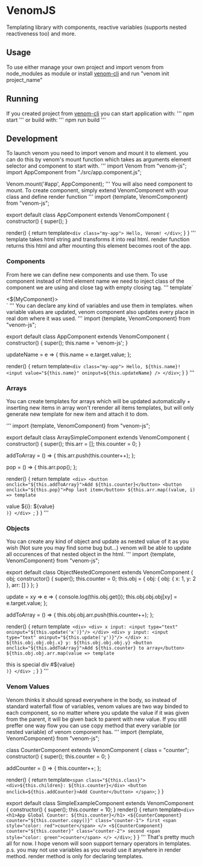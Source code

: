 # VenomJS
Templating library with components, reactive variables (supports nested reactiveness too) and more.

## Usage
To use either manage your own project and import venom from node_modules as module or install [venom-cli](https://www.npmjs.com/package/venom-cli) and run "venom init project_name"

## Running
If you created project from [venom-cli](https://www.npmjs.com/package/venom-cli) you can start application with:
'''
npm start
'''
or build with:
'''
npm run build
'''

## Development
To launch venom you need to import venom and mount it to element. you can do this by venom's mount function which takes as arguments element selector and component to start with.
'''
import Venom  from "venom-js";
import AppComponent from "./src/app.component.js";

Venom.mount('#app', AppComponent);
'''
You will also need component to mount.
To create component, simply extend VenomComponent with your class and define render function
'''
import {template, VenomComponent} from "venom-js";

export default class AppComponent extends VenomComponent {
  constructor() {
    super();
  }

  render() {
    return template`
      <div class="my-app">
        Hello, Venom!
      </div>
    `;
  }
}
'''
template takes html string and transforms it into real html. render function returns this html and after mounting this element becomes root of the app.

### Components
From here we can define new components and use them. To use component instead of html element name we need to inject class of the component we are using and close tag with empty closing tag.
'''
template`
  <div>
    <${MyComponent}></>
  </div>
`
'''
You can declare any kind of variables and use them in templates. when variable values are updated, venom component also updates every place in real dom where it was used.
'''
import {template, VenomComponent} from "venom-js";

export default class AppComponent extends VenomComponent {
  constructor() {
    super();
    this.name = 'venom-js';
  }

  updateName = e => {
    this.name = e.target.value;
  };

  render() {
    return template`
      <div class="my-app">
        Hello, ${this.name}!
        <input value="${this.name}" oninput=${this.updateName} />
      </div>
    `;
  }
}
'''
### Arrays
You can create templates for arrays which will be updated automatically + inserting new items in array won't rerender all items templates, but will only generate new template for new item and attach it to dom.

'''
import {template, VenomComponent} from "venom-js";

export default class ArraySimpleComponent extends VenomComponent {
  constructor() {
    super();
    this.arr = [];
    this.counter = 0;
  }

  addToArray = () => {
    this.arr.push(this.counter++);
  };

  pop = () => {
    this.arr.pop();
  };

  render() {
    return template`
      <div>
        <button onclick="${this.addToArray}">Add ${this.counter}</button>
        <button onclick="${this.pop}">Pop last item</button>
        ${this.arr.map((value, i) => template`
          <div>value ${i}: ${value}</div>
        `)}
      </div>
    `;
  }
}
'''
### Objects
You can create any kind of object and update as nested value of it as you wish (Not sure you may find some bug but...) venom will be able to update all occurences of that nested object in the html.
'''
import {template, VenomComponent} from "venom-js";

export default class ObjectNestedComponent extends VenomComponent {
  obj;
  constructor() {
    super();
    this.counter = 0;
    this.obj = {
      obj: {
        obj: {
          x: 1,
          y: 2
        },
        arr: []
      }
    };
  }

  update = xy => e => {
    console.log(this.obj.get());
    this.obj.obj.obj[xy] = e.target.value;
  };

  addToArray = () => {
    this.obj.obj.arr.push(this.counter++);
  };

  render() {
    return template`
      <div>
        <div>
          x input: <input type="text" oninput="${this.update('x')}"/>
        </div>
        <div>
          y input: <input type="text" oninput="${this.update('y')}"/>
        </div>
        x: ${this.obj.obj.obj.x}
        y: ${this.obj.obj.obj.y}
        <button onclick="${this.addToArray}">Add ${this.counter} to array</button>
        ${this.obj.obj.arr.map(value => template`<div>this is special div #${value}</div>`)}
      </div>
    `;
  }
}
'''
### Venom Values
Venom thinks it should spread everywhere in the body, so instead of standard waterfall flow of variables, venom values are two way binded to each component, so no matter where you update the value if it was given from the parent, it will be given back to parent with new value. If you still preffer one way flow you can use copy method that every variable (or nested variable) of venom component has.
'''
import {template, VenomComponent} from "venom-js";

class CounterComponent extends VenomComponent {
  class = "counter";
  constructor() {
    super();
    this.counter = 0;
  }

  addCounter = () => {
    this.counter++;
  };

  render() {
    return template`
      <span class="${this.class}">
        <div>${this.children}: ${this.counter}</div>
        <button onclick=${this.addCounter}>Add Counter</button>
      </span>
    `;
  }
}

export default class SimpleExampleComponent extends VenomComponent {
  constructor() {
    super();
    this.counter = 10;
  }
  render() {
    return template`
      <div>
        <h1>App Global Counter: ${this.counter}</h1>
        <${CounterComponent} counter="${this.counter.copy()}" class="counter-1">
          first <span style="color: red">counter</span>
        </>
        <${CounterComponent} counter="${this.counter}" class="counter-2">
          second <span style="color: green">counter</span>
        </>
      </div>
    `;
  }
}
'''
That's pretty much all for now. I hope venom will soon support ternary operators in templates.
p.s. you may not use variables as you would use it anywhere in render method. render method is only for declaring templates.
